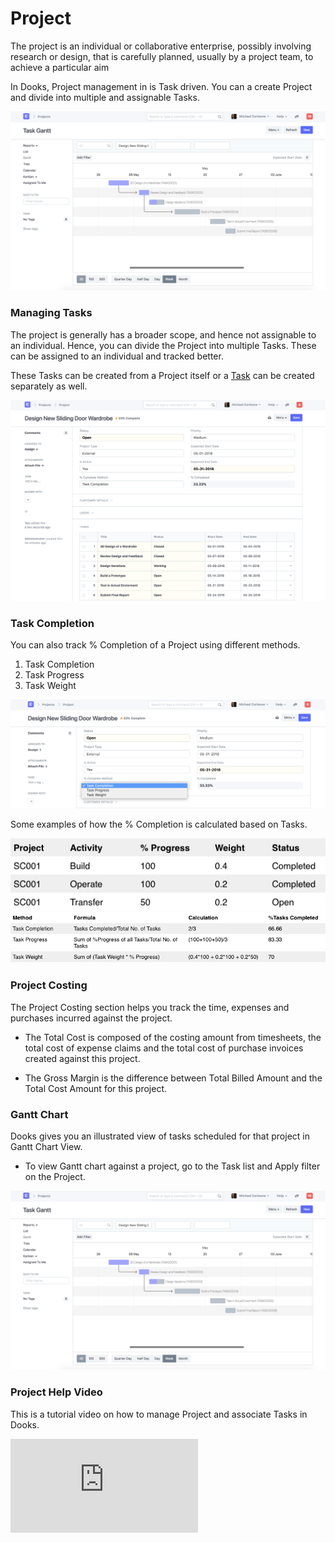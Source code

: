 <!-- add-breadcrumbs -->
# Project

The project is an individual or collaborative enterprise, possibly involving research or design, that is carefully planned, usually by a project team, to achieve a particular aim

In Dooks, Project management in is Task driven. You can a create Project and divide into multiple and assignable Tasks.

<img class="screenshot" alt="Project" src="./assets/project-1.1.png">

### Managing Tasks

The project is generally has a broader scope, and hence not assignable to an individual. Hence, you can divide the Project into multiple Tasks. These can be assigned to an individual and tracked better. 

These Tasks can be created from a Project itself or a [Task](/dooks/projects/tasks.md) can be created separately as well.

<img class="screenshot" alt="Project" src="./assets/project-1.png">

### Task Completion

You can also track % Completion of a Project using different methods.

  1. Task Completion
  2. Task Progress
  3. Task Weight

<img class="screenshot" alt="Project 2" src="./assets/project-2.png">

Some examples of how the % Completion is calculated based on Tasks.

<img class="screenshot" alt="Project 3" src="./assets/percent-complete-calc.png">

<img class="screenshot" alt="Project 4" src="./assets/percent-complete-formula.png">

### Project Costing

The Project Costing section helps you track the time, expenses and purchases incurred against the project.

* The Total Cost is composed of the costing amount from timesheets, the total cost of expense claims and the total cost of purchase invoices created against this project.

* The Gross Margin is the difference between Total Billed Amount and the Total Cost Amount for this project.

### Gantt Chart

Dooks gives you an illustrated view of tasks scheduled for that project in Gantt Chart View.

* To view Gantt chart against a project, go to the Task list and Apply filter on the Project.

<img class="screenshot" alt="Project Gantt" src="./assets/project-1.1.png">

### Project Help Video

This is a tutorial video on how to manage Project and associate Tasks in Dooks.

<div class="embed-container">
  <iframe src="https://www.youtube.com/embed/gCzShu9Niu4?rel=0" frameborder="0" allow="autoplay; encrypted-media" allowfullscreen>
  </iframe>
</div>